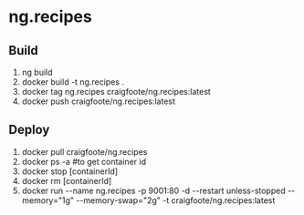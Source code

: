 # ng.recipes

## Build
1. ng build
1. docker build -t ng.recipes .
1. docker tag ng.recipes craigfoote/ng.recipes:latest
1. docker push craigfoote/ng.recipes:latest

## Deploy
1. docker pull craigfoote/ng.recipes
1. docker ps -a #to get container id
1. docker stop [containerId]
1. docker rm [containerId]
1. docker run 
--name ng.recipes 
-p 9001:80 
-d 
--restart unless-stopped 
--memory="1g" 
--memory-swap="2g" 
-t craigfoote/ng.recipes:latest